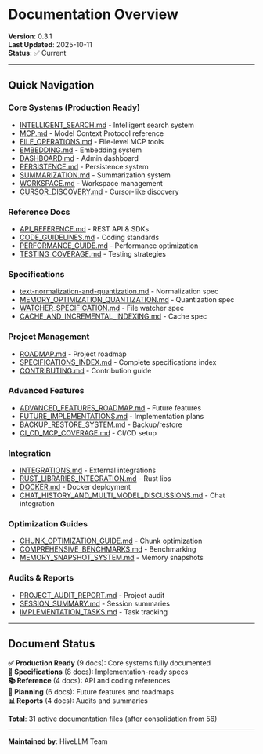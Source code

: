 # Documentation Overview

**Version**: 0.3.1  
**Last Updated**: 2025-10-11  
**Status**: ✅ Current

---

## Quick Navigation

### Core Systems (Production Ready)
- [INTELLIGENT_SEARCH.md](./INTELLIGENT_SEARCH.md) - Intelligent search system
- [MCP.md](./MCP.md) - Model Context Protocol reference
- [FILE_OPERATIONS.md](./FILE_OPERATIONS.md) - File-level MCP tools
- [EMBEDDING.md](./EMBEDDING.md) - Embedding system
- [DASHBOARD.md](./DASHBOARD.md) - Admin dashboard
- [PERSISTENCE.md](./PERSISTENCE.md) - Persistence system
- [SUMMARIZATION.md](./SUMMARIZATION.md) - Summarization system
- [WORKSPACE.md](./WORKSPACE.md) - Workspace management
- [CURSOR_DISCOVERY.md](./CURSOR_DISCOVERY.md) - Cursor-like discovery

### Reference Docs
- [API_REFERENCE.md](./API_REFERENCE.md) - REST API & SDKs
- [CODE_GUIDELINES.md](./CODE_GUIDELINES.md) - Coding standards
- [PERFORMANCE_GUIDE.md](./PERFORMANCE_GUIDE.md) - Performance optimization
- [TESTING_COVERAGE.md](./TESTING_COVERAGE.md) - Testing strategies

### Specifications
- [text-normalization-and-quantization.md](./text-normalization-and-quantization.md) - Normalization spec
- [MEMORY_OPTIMIZATION_QUANTIZATION.md](./MEMORY_OPTIMIZATION_QUANTIZATION.md) - Quantization spec
- [WATCHER_SPECIFICATION.md](./WATCHER_SPECIFICATION.md) - File watcher spec
- [CACHE_AND_INCREMENTAL_INDEXING.md](./CACHE_AND_INCREMENTAL_INDEXING.md) - Cache spec

### Project Management
- [ROADMAP.md](./ROADMAP.md) - Project roadmap
- [SPECIFICATIONS_INDEX.md](./SPECIFICATIONS_INDEX.md) - Complete specifications index
- [CONTRIBUTING.md](./CONTRIBUTING.md) - Contribution guide

### Advanced Features
- [ADVANCED_FEATURES_ROADMAP.md](./ADVANCED_FEATURES_ROADMAP.md) - Future features
- [FUTURE_IMPLEMENTATIONS.md](./FUTURE_IMPLEMENTATIONS.md) - Implementation plans
- [BACKUP_RESTORE_SYSTEM.md](./BACKUP_RESTORE_SYSTEM.md) - Backup/restore
- [CI_CD_MCP_COVERAGE.md](./CI_CD_MCP_COVERAGE.md) - CI/CD setup

### Integration
- [INTEGRATIONS.md](./INTEGRATIONS.md) - External integrations
- [RUST_LIBRARIES_INTEGRATION.md](./RUST_LIBRARIES_INTEGRATION.md) - Rust libs
- [DOCKER.md](./DOCKER.md) - Docker deployment
- [CHAT_HISTORY_AND_MULTI_MODEL_DISCUSSIONS.md](./CHAT_HISTORY_AND_MULTI_MODEL_DISCUSSIONS.md) - Chat integration

### Optimization Guides
- [CHUNK_OPTIMIZATION_GUIDE.md](./CHUNK_OPTIMIZATION_GUIDE.md) - Chunk optimization
- [COMPREHENSIVE_BENCHMARKS.md](./COMPREHENSIVE_BENCHMARKS.md) - Benchmarking
- [MEMORY_SNAPSHOT_SYSTEM.md](./MEMORY_SNAPSHOT_SYSTEM.md) - Memory snapshots

### Audits & Reports
- [PROJECT_AUDIT_REPORT.md](./PROJECT_AUDIT_REPORT.md) - Project audit
- [SESSION_SUMMARY.md](./SESSION_SUMMARY.md) - Session summaries
- [IMPLEMENTATION_TASKS.md](./IMPLEMENTATION_TASKS.md) - Task tracking

---

## Document Status

**✅ Production Ready** (9 docs): Core systems fully documented  
**📝 Specifications** (8 docs): Implementation-ready specs  
**📚 Reference** (4 docs): API and coding references  
**🔮 Planning** (6 docs): Future features and roadmaps  
**📊 Reports** (4 docs): Audits and summaries

**Total**: 31 active documentation files (after consolidation from 56)

---

**Maintained by**: HiveLLM Team

